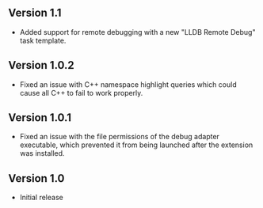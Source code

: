 ## Version 1.1

- Added support for remote debugging with a new "LLDB Remote Debug" task template.

## Version 1.0.2

- Fixed an issue with C++ namespace highlight queries which could cause all C++ to fail to work properly.

## Version 1.0.1

- Fixed an issue with the file permissions of the debug adapter executable, which prevented it from being launched after the extension was installed.

## Version 1.0

- Initial release
